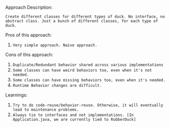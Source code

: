 Approach Description:

`Create different classes for different types of duck. No interface, no abstract class. Just a bunch of different classes, for each type of duck.`

Pros of this approach:

1. `Very simple approach. Naive approach.`

Cons of this approach:

1. `Duplicate/Redundant behavior shared across various implementations`
2. `Some classes can have weird behaviors too, even when it's not needed.`
3. `Some classes can have missing behaviors too, even when it's needed.`
4. `Runtime Behavior changes are difficult.`

Learnings:

1. `Try to do code-reuse/behavior-reuse. Otherwise, it will eventually lead to maintenance problems.`
2. `Always tie to interfaces and not implementations. [In Application.java, we are currently tied to RubberDuck]`
